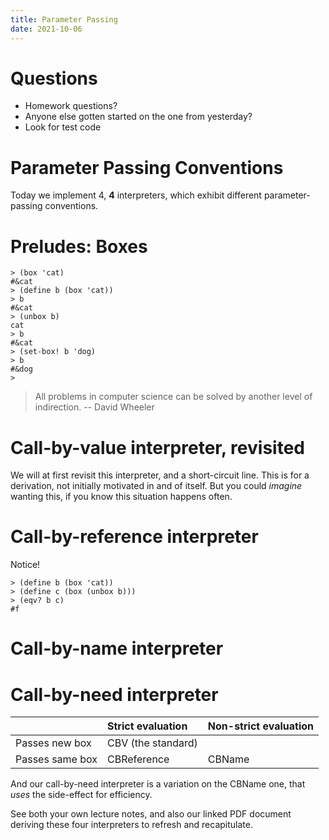 ```yaml
---
title: Parameter Passing
date: 2021-10-06
---
```


# Questions

-   Homework questions?
-   Anyone else gotten started on the one from yesterday?
-   Look for test code

# Parameter Passing Conventions

Today we implement 4, **4** interpreters, which exhibit different
parameter-passing conventions.

# Preludes: Boxes

```racket
> (box 'cat)
#&cat
> (define b (box 'cat))
> b
#&cat
> (unbox b)
cat
> b
#&cat
> (set-box! b 'dog)
> b
#&dog
> 
```

> All problems in computer science can be solved by another level of
> indirection. -- David Wheeler

# Call-by-value interpreter, revisited

We will at first revisit this interpreter, and a short-circuit line.
This is for a derivation, not initially motivated in and of itself. But
you could *imagine* wanting this, if you know this situation happens
often.

# Call-by-reference interpreter

Notice!

```racket
> (define b (box 'cat))
> (define c (box (unbox b)))
> (eqv? b c)
#f
```

# Call-by-name interpreter

# Call-by-need interpreter



|                 | Strict evaluation  | Non-strict evaluation |
|:----------------|:-------------------|:----------------------|
| Passes new box  | CBV (the standard) |                       |
| Passes same box | CBReference        | CBName                |


And our call-by-need interpreter is a variation on the CBName one, that
*uses* the side-effect for efficiency.

See both your own lecture notes, and also our linked PDF document
deriving these four interpreters to refresh and recapitulate.
